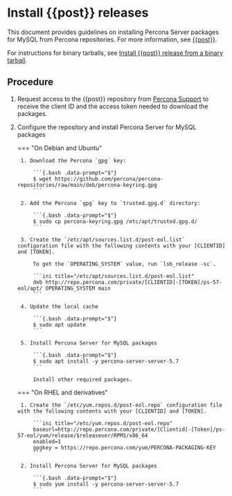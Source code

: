 # Install {{post}} releases

This document provides guidelines on installing Percona Server packages for MySQL from Percona repositories. For more information, see [{{post}}](https://www.percona.com/navigating-mysql-5-7-end-of-life).

For instructions for binary tarballs, see [Install {{post}} release from a binary tarball](binary-tarball.md#install-a-mysql-57-post-eol-support-release-from-a-binary-tarball).

## Procedure

1. Request access to the {{post}} repository from [Percona Support](https://www.percona.com/services/support/mysql-support) to receive the client ID and the access token needed to download the packages.

2. Configure the repository and install Percona Server for MySQL packages

    === "On Debian and Ubuntu"

        1. Download the Percona `gpg` key:

            ```{.bash .data-prompt="$"}
            $ wget https://github.com/percona/percona-repositories/raw/main/deb/percona-keyring.gpg
            ```

        2. Add the Percona `gpg` key to `trusted.gpg.d` directory:

            ```{.bash .data-prompt="$"}
            $ sudo cp percona-keyring.gpg /etc/apt/trusted.gpg.d/
            ```

        3. Create the `/etc/apt/sources.list.d/post-eol.list` configuration file with the following contents with your [CLIENTID] and [TOKEN].

            To get the `OPERATING_SYSTEM` value, run `lsb_release -sc`.

            ```ini title="/etc/apt/sources.list.d/post-eol.list"
            deb http://repo.percona.com/private/[CLIENTID]-[TOKEN]/ps-57-eol/apt/ OPERATING_SYSTEM main
            ```

        4. Update the local cache

            ```{.bash .data-prompt="$"}
            $ sudo apt update
            ```

        5. Install Percona Server for MySQL packages

            ```{.bash .data-prompt="$"}
            $ sudo apt install -y percona-server-server-5.7
            ```

            Install other required packages.

    === "On RHEL and derivatives"

        1. Create the `/etc/yum.repos.d/post-eol.repo` configuration file with the following contents with your [CLIENTID] and [TOKEN].

            ```ini title="/etc/yum.repos.d/post-eol.repo"
            baseurl=http://repo.percona.com/private/[Clientid]-[Token]/ps-57-eol/yum/release/$releasever/RPMS/x86_64
            enabled=1
            gpgkey = https://repo.percona.com/yum/PERCONA-PACKAGING-KEY
            ```

        2. Install Percona Server for MySQL packages

            ```{.bash .data-prompt="$"}
            $ sudo yum install -y percona-server-server-5.7
            ```
